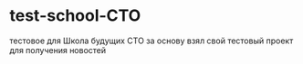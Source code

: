 # test-school-CTO
тестовое для Школа будущих СТО
за основу взял свой тестовый проект для получения новостей 
